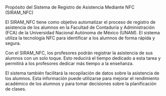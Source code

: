 ﻿Propósito del Sistema de Registro de Asistencia Mediante NFC (SIRAM\_NFC) 

El SIRAM\_NFC tiene como objetivo automatizar el proceso de registro de asistencia de los alumnos en la Facultad de Contaduría y Administración (FCA) de la Universidad Nacional Autónoma de México (UNAM). El sistema utiliza la tecnología NFC para identificar a los alumnos de forma rápida y segura. 

Con el SIRAM\_NFC, los profesores podrán registrar la asistencia de sus alumnos con un solo toque. Esto reducirá el tiempo dedicado a esta tarea y permitirá a los profesores dedicar más tiempo a la enseñanza. 

El sistema también facilitará la recopilación de datos sobre la asistencia de los alumnos. Esta información puede utilizarse para mejorar el rendimiento académico de los alumnos y para tomar decisiones sobre la planificación de clases. 
